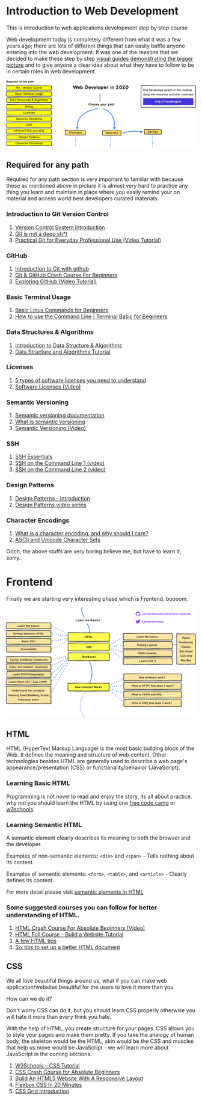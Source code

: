 # Introduction to Web Development

This is introduction to web applications development step by step course

Web development today is completely different from what it was a few years ago; there are lots of different things that can easily baffle anyone entering into the web development. It was one of the reasons that we decided to make these step by step [visual guides demonstrating the bigger picture](https://roadmap.sh/frontend) and to give anyone a clear idea about what they have to follow to be in certain roles in web development.

![Road map for Web Developer](intro.png)

## Required for any path

Required for any path section is very important to familiar with because these as mentioned above in picture it is almost very hard to practice any thing you learn and maintain in place where you easily remind your on material and access world best developers curated materials.

### Introduction to Git Version Control

1. [Version Control System Introduction](https://www.youtube.com/watch?v=zbKdDsNNOhg)
2. [Git is not a deep sh\*t](https://rogerdudler.github.io/git-guide/)
3. [Practical Git for Everyday Professional Use (Video Tutorial)](https://egghead.io/courses/practical-git-for-everyday-professional-use)

### GitHub

1. [Introduction to Git with github](https://product.hubspot.com/blog/git-and-github-tutorial-for-beginners)
2. [Git & GitHub Crash Course For Beginners](https://www.youtube.com/watch?v=SWYqp7iY_Tc)
3. [Exploring GitHub (Video Tutorial)](https://egghead.io/lessons/javascript-exploring-github)

### Basic Terminal Usage

1. [Basic Linux Commands for Beginners](https://maker.pro/linux/tutorial/basic-linux-commands-for-beginners)
2. [How to use the Command Line | Terminal Basic for Begineers](https://www.youtube.com/watch?v=5XgBd6rjuDQ)

### Data Structures & Algorithms

1. [Introduction to Data Structure & Algorithms](https://www.studytonight.com/data-structures/introduction-to-data-structures#:~:text=The%20only%20difference%20being%2C%20data,be%20performed%20on%20it%20easily.)
2. [Data Structure and Algorithms Tutorial](https://www.tutorialspoint.com/data_structures_algorithms/index.htm)

### Licenses

1. [5 types of software licenses you need to understand](https://www.synopsys.com/blogs/software-security/5-types-of-software-licenses-you-need-to-understand/)
2. [Software Licenses (Video)](https://www.youtube.com/watch?v=BbuavSwbZIs)

### Semantic Versioning

1. [Semantic versioning documentation](https://semver.org/)
2. [What is semantic versioning](https://www.youtube.com/watch?v=MdzJuQdjKOE)
3. [Semantic Versioning (Video)](https://www.youtube.com/watch?v=QMUSkra7Blk)

### SSH

1. [SSH Essentials](https://www.digitalocean.com/community/tutorials/ssh-essentials-working-with-ssh-servers-clients-and-keys#:~:text=SSH%20Overview,exists%20on%20the%20remote%20server.)
2. [SSH on the Command Line 1 (video)](https://www.youtube.com/watch?v=rfYZR6opTVg)
3. [SSH on the Command Line 2 (video)](https://www.youtube.com/watch?v=n9QBoXKot40)

### Design Patterns

1. [Design Patterns - Introduction](https://www.geeksforgeeks.org/design-patterns-set-1-introduction/)
2. [Design Patterns video series](https://www.youtube.com/watch?v=v9ejT8FO-7I)

### Character Encodings

1. [What is a character encoding, and why should I care?](https://www.w3.org/International/questions/qa-what-is-encoding)
2. [ASCII and Unicode Character Sets](https://www.youtube.com/watch?v=I-pQH_krD0M)

Oooh, the above stuffs are very boring believe me, but have to learn it, sorry.

# Frontend

Finally we are starting very interesting phase which is Frontend, boooom.

![Frontend Roadmap for Beginners](frontend-beginners.png)

## HTML

HTML (HyperText Markup Language) is the most basic building block of the Web. It defines the meaning and structure of web content. Other technologies besides HTML are generally used to describe a web page's appearance/presentation (CSS) or functionality/behavior (JavaScript).

### Learning Basic HTML

Programming is not novel to read and enjoy the story, its all about practice. why not you should learn the HTML by using one [free code camp](https://www.freecodecamp.org/learn/) or [w3schools](https://www.w3schools.com/html/default.asp).

### Learning Semantic HTML

A semantic element clearly describes its meaning to both the browser and the developer.

Examples of non-semantic elements: `<div>` and `<span>` - Tells nothing about its content.

Examples of semantic elements: `<form>`, `<table>`, and `<article>` - Clearly defines its content.

For more detail please visit [semantic elements in HTML](https://www.w3schools.com/html/html5_semantic_elements.asp)

### Some suggested courses you can follow for better understanding of HTML.

1. [HTML Crash Course For Absolute Beginners (Video)](https://www.youtube.com/watch?v=UB1O30fR-EE)
2. [HTML Full Course - Build a Website Tutorial](https://www.youtube.com/watch?v=pQN-pnXPaVg)
3. [A few HTML tips](https://hacks.mozilla.org/2016/08/a-few-html-tips/)
4. [Six tips to set up a better HTML document](https://hackernoon.com/six-tips-to-set-up-a-better-html-document-ud1033z3z)

## CSS

We all love beautiful things around us, what if you can make web application/websites beautiful for the users to love it more than you.

How can we do it?

Don't worry CSS can do it, but you should learn CSS properly otherwise you will hate it more than every think you hate.

With the help of HTML, you create structure for your pages. CSS allows you to style your pages and make them pretty. If you take the analogy of human body, the skeleton would be the HTML, skin would be the CSS and muscles that help us move would be JavaScript - we will learn more about JavaScript in the coming sections.

1. [W3Schools – CSS Tutorial](https://www.w3schools.com/css/)
2. [CSS Crash Course for Absolute Beginners](https://www.youtube.com/watch?v=yfoY53QXEnI)
3. [ Build An HTML5 Website With A Responsive Layout](https://www.youtube.com/watch?v=Wm6CUkswsNw)
4. [Flexbox CSS In 20 Minutes](https://www.youtube.com/watch?v=JJSoEo8JSnc)
5. [CSS Grid Introduction](https://www.youtube.com/playlist?list=PLu8EoSxDXHP5CIFvt9-ze3IngcdAc2xKG)
